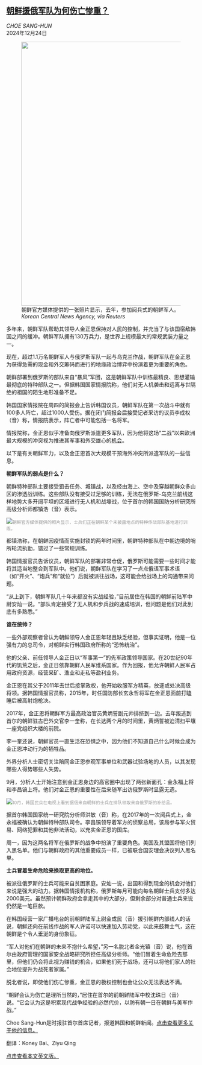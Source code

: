 <!--1735011422000-->
[朝鲜援俄军队为何伤亡惨重？](https://cn.nytimes.com/asia-pacific/20241224/north-korea-military-russia-what-to-know/)
------

<address>CHOE SANG-HUN</address><time pudate="2024-12-24 11:17:01" datetime="2024-12-24 11:17:01">2024年12月24日</time><figure><img src="https://images.weserv.nl/?url=static01.nyt.com/images/2024/12/20/multimedia/00nkorea-military-wwk-01-lmzt/00nkorea-military-wwk-01-lmzt-master1050.jpg" width="1050" height="700"><figcaption>朝鲜官方媒体提供的一张照片显示，去年，参加阅兵式的朝鲜军人。 <cite>Korean Central News Agency, via Reuters</cite></figcaption></figure><section><p>多年来，朝鲜军队帮助其领导人金正恩保持对人民的控制，并充当了与该国宿敌韩国之间的缓冲。朝鲜军队拥有130万兵力，是世界上规模最大的常规武装力量之一。</p><p>现在，超过1.1万名朝鲜军人与俄罗斯军队一起与乌克兰作战，朝鲜军队在金正恩为获得急需的现金和外交筹码而进行的地缘政治博弈中扮演着更为重要的角色。</p><p>朝鲜部署到俄罗斯的部队来自“暴风”军团，这是朝鲜军队中训练最精良、思想灌输最彻底的特种部队之一。但据韩国国家情报院称，他们对无人机袭击和远离与世隔绝的祖国的陌生地形准备不足。</p><p>韩国国家情报院在周四的简报会上告诉韩国议员，朝鲜军队在第一次战斗中就有100多人阵亡，超过1000人受伤。据在闭门简报会后接受记者采访的议员李成权（音）称，情报院表示，阵亡者中可能包括一名将军。</p><p>情报院称，金正恩似乎准备向俄罗斯派遣更多军队，因为他将这场“二战”以来欧洲最大规模的冲突视为推进其军事和外交雄心的<a href="https://www.nytimes.com/2024/12/17/world/asia/north-korea-russia-military-deal.html">机会</a>。</p><p>以下是有关朝鲜军力，以及金正恩首次大规模干预海外冲突所派遣军队的一些信息。</p><p><b>朝鲜军队的弱点是什么？</b></p><p>朝鲜特种部队主要接受狙击任务、城镇战，以及经由海上、空中及穿越朝鲜众多山区的渗透战训练。这些部队没有接受过足够的训练，无法在俄罗斯-乌克兰前线这样地势大多开阔平坦的区域进行无人机和战壕战，位于首尔的韩国国防分析研究所高级分析师都镇浩（音）表示。</p><p><img src="https://images.weserv.nl/?url=static01.nyt.com/images/2024/12/20/multimedia/00nkorea-military-wwk-02-lmzt/00nkorea-military-wwk-02-lmzt-master1050.jpg"><small style="color: #999;">朝鲜官方媒体提供的照片显示，士兵们正在朝鲜某个未披露地点的特种作战部队基地进行训练。</small></p><p>都镇浩称，在朝鲜因疫情而实施封锁的两年时间里，朝鲜特种部队在中朝边境的哨所轮流执勤，错过了一些常规训练。</p><p>韩国情报官员告诉议员，朝鲜军队的部署非常仓促，俄罗斯可能需要一些时间才能将其适当地整合到军队中。他们说，朝鲜军队在学习了一点点俄语军事术语（如“开火”、“炮兵”和“就位”）后就被派往战场，这可能会给战场上的沟通带来问题。</p><p>“从上到下，朝鲜军队几十年来都没有实战经验，”目前居住在韩国的朝鲜前陆军中尉安灿一说。“部队肯定接受了无人机和步兵战的速成培训，但问题是他们对此到底有多熟悉。”</p><p><b>谁在统帅？</b></p><p>一些外部观察者曾认为朝鲜领导人金正恩年轻且缺乏经验，但事实证明，他是一位强有力的总司令，对朝鲜实行韩国政府所称的“恐怖统治”。</p><p>他的父亲、前任领导人金正日以“军事第一”的先军政策领导国家。在20世纪90年代的饥荒之后，金正日依靠朝鲜人民军维系国家。作为回报，他允许朝鲜人民军占用政府资源，经营采矿、渔业和走私等盈利业务。</p><p>金正恩在其父于2011年去世后接掌政权，他开始收服军方精英，放逐或处决高级将领。据韩国情报官员称，2015年，时任国防部长玄永哲将军在金正恩面前打瞌睡后被高射炮枪决。</p><p>2017年，金正恩将朝鲜军方最高政治官员黄炳誓副元帅排挤到一边。去年叛逃到首尔的朝鲜驻古巴外交官李一奎称，在长达两个月的时间里，黄炳誓被迫清扫平壤一座党组织大楼的前院。</p><p>李一奎还说，朝鲜官员一直生活在恐惧之中，因为他们不知道自己什么时候会成为金正恩冲动行为的牺牲品。</p><p>外界分析人士密切关注陪同金正恩参观军事单位和武器试验场地的人员，以其发现哪些人得势哪些人失势。</p><p>9月，分析人士开始注意到金正恩身边的高官圈中出现了两张新面孔：金永福上将和李昌镐上将。他们对金正恩的重要性在后来随军出访俄罗斯时显露无遗。</p><p><img src="https://images.weserv.nl/?url=static01.nyt.com/images/2024/12/20/multimedia/00nkorea-military-wwk-03-lmzt/00nkorea-military-wwk-03-lmzt-master1050.jpg"><small style="color: #999;">10月，韩国民众在电视上看到据信来自朝鲜的士兵在排队领取来自俄罗斯的补给品。</small></p><p>据首尔韩国国家统一研究院分析师洪敏（音）称，在2017年的一次阅兵式上，金永福被确认为朝鲜特种部队司令。李昌镐领导着军方的侦察总局，该局参与军火贸易、网络犯罪和其他非法活动，以充实金正恩的国库。</p><p>周一，因为这两名将军在俄罗斯的战争中扮演了重要角色。美国及其盟国将他们列入黑名单。他们与朝鲜政府的其他重要成员一样，已被联合国安理会决议列入黑名单。</p><p><b>士兵冒着生命危险来换取更高的地位。</b></p><p>被派往俄罗斯的士兵可能来自贫困家庭。安灿一说，出国和得到现金的机会对他们来说是强大的动力。据韩国情报机构称，俄罗斯每月可能向每名朝鲜士兵支付多达2000美元。虽然预计朝鲜政府会拿走其中的大部分，但剩余部分对普通士兵来说仍然是一笔巨款。</p><p>在韩国经营一家广播电台的前朝鲜陆军上尉金成民（音）援引朝鲜内部线人的话说，朝鲜还向在前线作战的军人许诺可以快速加入劳动党，以此来鼓舞士气，这在朝鲜是个令人垂涎的身份象征。</p><p>“军人对他们在朝鲜的未来不抱什么希望，”另一名脱北者金光镇（音）说，他在首尔由政府管理的国家安全战略研究所担任高级分析师。“他们冒着生命危险去那里，但他们仍会将此视为赚钱的机会，如果他们死于战场，还可以将他们家人的社会地位提升为战死者家属。”</p><p>脱北者说，即使他们伤亡惨重，金正恩的极权控制也会让公众无法表达不满。</p><p>“朝鲜会认为伤亡是理所当然的，”居住在首尔的前朝鲜陆军中校沈珠日（音）说。“它会认为这是积累现代战争经验的必然代价，以防有朝一日在朝鲜与美军作战。”</p></section><footer><p>Choe Sang-Hun是时报驻首尔首席记者，报道韩国和朝鲜新闻。<a rel="nofollow" target="_blank" href="https://www.nytimes.com/by/choe-sang-hun">点击查看更多关于他的信息。</a></p><p>翻译：Koney Bai、Ziyu Qing</p><p><a rel="nofollow" target="_blank" href="https://www.nytimes.com/2024/12/23/world/asia/north-korea-military-russia-what-to-know.html">点击查看本文英文版。</a></p></footer>
